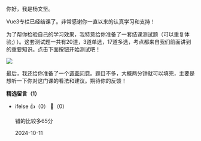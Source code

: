 你好，我是杨文坚。

Vue3专栏已经结课了。非常感谢你一直以来的认真学习和支持！

为了帮你检验自己的学习效果，我特意给你准备了一套结课测试题（可以重复体验;) ）。这套测试题一共有20道，3道单选，17道多选，考点都来自我们前面讲到的重要知识。点击下面按钮开始测试吧！

[![](https://static001.geekbang.org/resource/image/28/a4/28d1be62669b4f3cc01c36466bf811a4.png?wh=1142%2A201)](http://time.geekbang.org/quiz/intro?act_id=5637&exam_id=12441)

最后，我还给你准备了一个[调查问卷](https://jinshuju.net/f/GfNB85)。题目不多，大概两分钟就可以填完，主要是想听一下你对这门课的看法和建议。期待你的反馈！
<div><strong>精选留言（1）</strong></div><ul>
<li><span>ifelse</span> 👍（0） 💬（0）<p>错的比较多65分</p>2024-10-11</li><br/>
</ul>